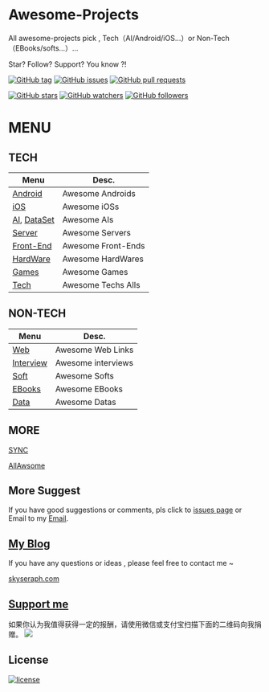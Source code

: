 # Awesome-Projects
All awesome-projects pick , Tech（AI/Android/iOS...）or Non-Tech（EBooks/softs...）...

Star? Follow? Support?  You know ?!


[![GitHub tag](https://img.shields.io/github/tag/skyseraph/awesome-projects.svg)](https://github.com/skyseraph/awesome-projects/releases)
[![GitHub issues](https://img.shields.io/github/issues/skyseraph/awesome-projects.svg)](https://github.com/skyseraph/awesome-projects/issues)
[![GitHub pull requests](https://img.shields.io/github/issues-pr/skyseraph/awesome-projects.svg)](https://github.com/skyseraph/awesome-projects/pulls)

[![GitHub stars](https://img.shields.io/github/stars/skyseraph/awesome-projects.svg?style=social&label=Star)](https://github.com/skyseraph/awesome-projects)
[![GitHub watchers](https://img.shields.io/github/watchers/skyseraph/awesome-projects.svg?style=social&label=Watch)](https://github.com/skyseraph/awesome-projects)
[![GitHub followers](https://img.shields.io/github/followers/skyseraph.svg?style=social&label=Follow)](https://github.com/skyseraph/awesome-projects) 

# MENU

## TECH

|			Menu					|		Desc.				|
|----------------------------	|-----------------------|
|	[Android](doc/android.md)	|	Awesome Androids	|
|	[iOS](doc/ios.md)			|	Awesome iOSs		|
|	[AI](doc/ai.md), [DataSet](doc/ai_dataset.md)		|	Awesome AIs			|
|	[Server](doc/service.md) |	Awesome Servers			|
|	[Front-End](doc/front_end.md)	|	Awesome Front-Ends		|
|	[HardWare](doc/hardWare.md)|	Awesome HardWares	|
|	[Games](doc/game.md)|	Awesome Games	|
|	[Tech](doc/tech_all.md)|	Awesome Techs Alls	|


## NON-TECH
|			Menu					|		Desc.				|
|----------------------------	|-----------------------|
|	[Web](doc/weblink.md)	|	Awesome Web Links 			|
|	[Interview](doc/interview.md)	|	Awesome interviews 			|
|	[Soft](doc/soft.md)|	Awesome Softs	|
|	[EBooks](doc/ebooks.md)|	Awesome EBooks	|
|	[Data](doc/data.md)|	Awesome Datas	|

## MORE

[SYNC](http://skyseraph.com/2017/10/01/Tools/AwesomeProjects/)

[AllAwsome](https://github.com/AllAwsome)   

## More Suggest

If you have good suggestions or comments, pls click to [issues page](https://github.com/skyseraph/awesome-projects/issues) or Email to my [Email](mailto:skyseraph00@126.com). 


## [My Blog](http://www.skyseraph.com )

If you have any questions or ideas , please feel free to contact me ~

[skyseraph.com](http://www.skyseraph.com) 


[Support me](http://www.skyseraph.com)
-------
如果你认为我值得获得一定的报酬，请使用微信或支付宝扫描下面的二维码向我捐赠。
![](http://7xo4q8.com1.z0.glb.clouddn.com/skyseraph/2016/wx_zfb.jpg "")



License
-------

[![license](https://img.shields.io/badge/License-GPLv3-blue.svg?style=flat-square)](https://github.com/skyseraph/awesome-projects/blob/master/LICENSE)
